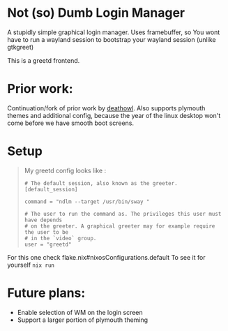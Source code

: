 # Not (so) Dumb Login Manager



A stupidly simple graphical login manager. 
Uses framebuffer, so You wont have to run a wayland session to bootstrap your wayland session (unlike gtkgreet)

This is a greetd frontend.

# Prior work:
Continuation/fork of prior work by [deathowl](https://github.com/deathowl/ddlm).
Also supports plymouth themes and additional config,
because the year of the linux desktop won't come before we have smooth boot screens.

# Setup

> My greetd config looks like :
> ```
> # The default session, also known as the greeter.
> [default_session]
>
> command = "ndlm --target /usr/bin/sway " 
>
> # The user to run the command as. The privileges this user must have depends
> # on the greeter. A graphical greeter may for example require the user to be
> # in the `video` group.
> user = "greetd"
> ```
For this one check flake.nix#nixosConfigurations.default
To see it for yourself `nix run`

# Future plans:
* Enable selection of WM on the login screen
* Support a larger portion of plymouth theming
